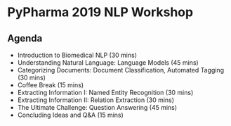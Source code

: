 # PyPharma 2019 NLP Workshop

## Agenda

- Introduction to Biomedical NLP (30 mins)
- Understanding Natural Language: Language Models (45 mins)
- Categorizing Documents: Document Classification, Automated Tagging (30 mins)
- Coffee Break (15 mins)
- Extracting Information I: Named Entity Recognition (30 mins)
- Extracting Information II: Relation Extraction (30 mins)
- The Ultimate Challenge: Question Answering (45 mins)
- Concluding Ideas and Q&A (15 mins)
